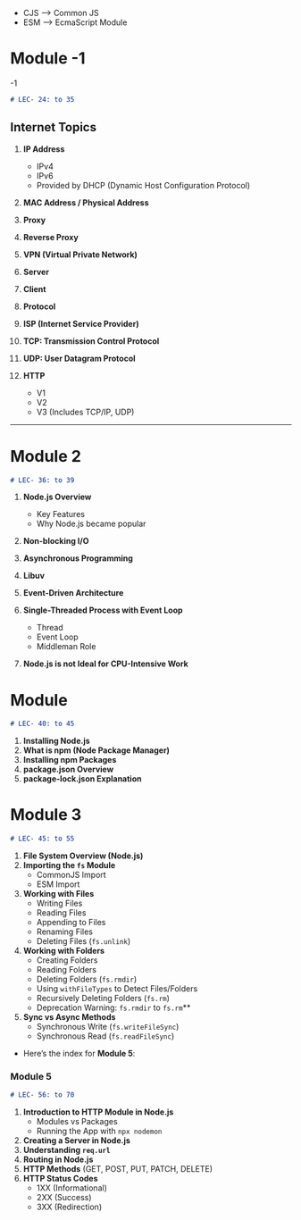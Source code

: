 

*  CJS --> Common JS
* ESM --> EcmaScript Module

# Module -1
 -1
```markdown
# LEC- 24: to 35
```

## Internet Topics
1. **IP Address**
   - IPv4 
   - IPv6 
   - Provided by DHCP (Dynamic Host Configuration Protocol)
   
2. **MAC Address / Physical Address**

3. **Proxy**

4. **Reverse Proxy**

5. **VPN (Virtual Private Network)**

6. **Server**

7. **Client**

8. **Protocol**

9.  **ISP (Internet Service Provider)**

10. **TCP: Transmission Control Protocol**

11. **UDP: User Datagram Protocol**

12. **HTTP**
    - V1
    - V2
    - V3 (Includes TCP/IP, UDP)

  ---
  
# Module 2 
  ```markdown
# LEC- 36: to 39
``` 
1. **Node.js Overview**
   - Key Features
   - Why Node.js became popular

2. **Non-blocking I/O**

3. **Asynchronous Programming**

4. **Libuv**

5. **Event-Driven Architecture**

6. **Single-Threaded Process with Event Loop**
   - Thread
   - Event Loop
   - Middleman Role

7. **Node.js is not Ideal for CPU-Intensive Work**


# Module  
  ```markdown
# LEC- 40: to 45
``` 

1. **Installing Node.js**
2. **What is npm (Node Package Manager)**
3. **Installing npm Packages**
4. **package.json Overview**
5. **package-lock.json Explanation**


# Module 3  
  ```markdown
# LEC- 45: to 55
``` 
1. **File System Overview (Node.js)**
2. **Importing the `fs` Module**
   - CommonJS Import
   - ESM Import
3. **Working with Files**
   - Writing Files
   - Reading Files
   - Appending to Files
   - Renaming Files
   - Deleting Files (`fs.unlink`)
4. **Working with Folders**
   - Creating Folders
   - Reading Folders
   - Deleting Folders (`fs.rmdir`)
   - Using `withFileTypes` to Detect Files/Folders
   - Recursively Deleting Folders (`fs.rm`)
   - Deprecation Warning: `fs.rmdir` to `fs.rm`**
1. **Sync vs Async Methods**
   - Synchronous Write (`fs.writeFileSync`)
   - Synchronous Read (`fs.readFileSync`)
 - Here’s the index for **Module 5**:


### Module 5
```markdown
# LEC- 56: to 70
```
1. **Introduction to HTTP Module in Node.js**
   - Modules vs Packages
   - Running the App with `npx nodemon`
2. **Creating a Server in Node.js**
3. **Understanding `req.url`**
4. **Routing in Node.js**
5. **HTTP Methods** (GET, POST, PUT, PATCH, DELETE)
6. **HTTP Status Codes**
   - 1XX (Informational)
   - 2XX (Success)
   - 3XX (Redirection)

